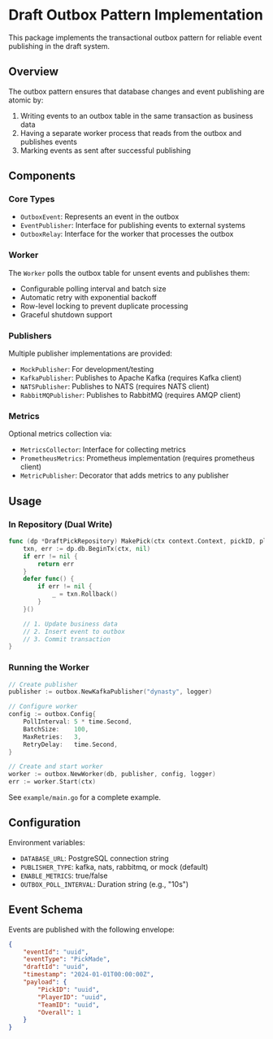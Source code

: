# Draft Outbox Pattern Implementation

This package implements the transactional outbox pattern for reliable event publishing in the draft system.

## Overview

The outbox pattern ensures that database changes and event publishing are atomic by:
1. Writing events to an outbox table in the same transaction as business data
2. Having a separate worker process that reads from the outbox and publishes events
3. Marking events as sent after successful publishing

## Components

### Core Types
- `OutboxEvent`: Represents an event in the outbox
- `EventPublisher`: Interface for publishing events to external systems
- `OutboxRelay`: Interface for the worker that processes the outbox

### Worker
The `Worker` polls the outbox table for unsent events and publishes them:
- Configurable polling interval and batch size
- Automatic retry with exponential backoff
- Row-level locking to prevent duplicate processing
- Graceful shutdown support

### Publishers
Multiple publisher implementations are provided:
- `MockPublisher`: For development/testing
- `KafkaPublisher`: Publishes to Apache Kafka (requires Kafka client)
- `NATSPublisher`: Publishes to NATS (requires NATS client)
- `RabbitMQPublisher`: Publishes to RabbitMQ (requires AMQP client)

### Metrics
Optional metrics collection via:
- `MetricsCollector`: Interface for collecting metrics
- `PrometheusMetrics`: Prometheus implementation (requires prometheus client)
- `MetricPublisher`: Decorator that adds metrics to any publisher

## Usage

### In Repository (Dual Write)
```go
func (dp *DraftPickRepository) MakePick(ctx context.Context, pickID, playerID, draftID, teamID uuid.UUID, overall int32) error {
    txn, err := dp.db.BeginTx(ctx, nil)
    if err != nil {
        return err
    }
    defer func() {
        if err != nil {
            _ = txn.Rollback()
        }
    }()

    // 1. Update business data
    // 2. Insert event to outbox
    // 3. Commit transaction
}
```

### Running the Worker
```go
// Create publisher
publisher := outbox.NewKafkaPublisher("dynasty", logger)

// Configure worker
config := outbox.Config{
    PollInterval: 5 * time.Second,
    BatchSize:    100,
    MaxRetries:   3,
    RetryDelay:   time.Second,
}

// Create and start worker
worker := outbox.NewWorker(db, publisher, config, logger)
err := worker.Start(ctx)
```

See `example/main.go` for a complete example.

## Configuration

Environment variables:
- `DATABASE_URL`: PostgreSQL connection string
- `PUBLISHER_TYPE`: kafka, nats, rabbitmq, or mock (default)
- `ENABLE_METRICS`: true/false
- `OUTBOX_POLL_INTERVAL`: Duration string (e.g., "10s")

## Event Schema

Events are published with the following envelope:
```json
{
    "eventId": "uuid",
    "eventType": "PickMade",
    "draftId": "uuid",
    "timestamp": "2024-01-01T00:00:00Z",
    "payload": {
        "PickID": "uuid",
        "PlayerID": "uuid",
        "TeamID": "uuid",
        "Overall": 1
    }
}
```
